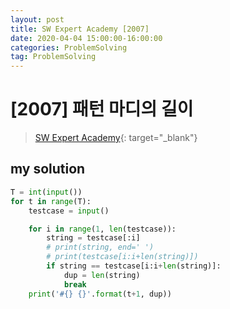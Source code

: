 ```yaml
---
layout: post
title: SW Expert Academy [2007]
date: 2020-04-04 15:00:00-16:00:00
categories: ProblemSolving
tag: ProblemSolving
---
```


# [2007] 패턴 마디의 길이
> [SW Expert Academy](https://swexpertacademy.com/main/main.do){: target="_blank"}

## my solution
```python
T = int(input())
for t in range(T):
    testcase = input()

    for i in range(1, len(testcase)):
        string = testcase[:i]
        # print(string, end=' ')
        # print(testcase[i:i+len(string)])
        if string == testcase[i:i+len(string)]:
            dup = len(string)
            break
    print('#{} {}'.format(t+1, dup))
```
